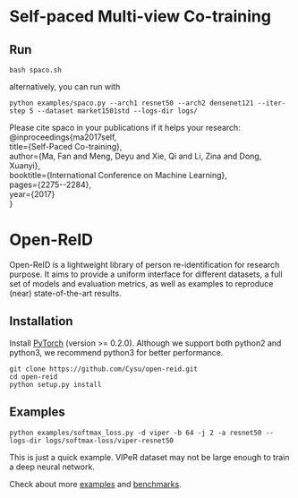 # Self-paced Multi-view Co-training

## Run
```shell
bash spaco.sh
```
alternatively, you can run with 
```shell
python examples/spaco.py --arch1 resnet50 --arch2 densenet121 --iter-step 5 --dataset market1501std --logs-dir logs/
```

Please cite spaco in your publications if it helps your research:  
@inproceedings{ma2017self,  
  title={Self-Paced Co-training},   
  author={Ma, Fan and Meng, Deyu and Xie, Qi and Li, Zina and Dong, Xuanyi},  
  booktitle={International Conference on Machine Learning},  
  pages={2275--2284},  
  year={2017}  
}

# Open-ReID
Open-ReID is a lightweight library of person re-identification for research
purpose. It aims to provide a uniform interface for different datasets, a full
set of models and evaluation metrics, as well as examples to reproduce (near)
state-of-the-art results.

## Installation

Install [PyTorch](http://pytorch.org/) (version >= 0.2.0). Although we support
both python2 and python3, we recommend python3 for better performance.

```shell
git clone https://github.com/Cysu/open-reid.git
cd open-reid
python setup.py install
```

## Examples

```shell
python examples/softmax_loss.py -d viper -b 64 -j 2 -a resnet50 --logs-dir logs/softmax-loss/viper-resnet50
```

This is just a quick example. VIPeR dataset may not be large enough to train a deep neural network.

Check about more [examples](https://cysu.github.io/open-reid/examples/training_id.html)
and [benchmarks](https://cysu.github.io/open-reid/examples/benchmarks.html).
